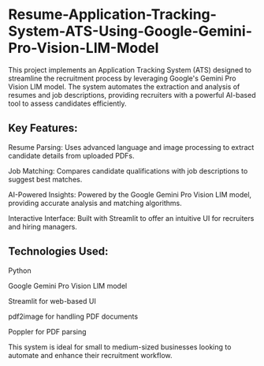 # Resume-Application-Tracking-System-ATS-Using-Google-Gemini-Pro-Vision-LIM-Model
This project implements an Application Tracking System (ATS) designed to streamline the recruitment process by leveraging Google's Gemini Pro Vision LIM model. The system automates the extraction and analysis of resumes and job descriptions, providing recruiters with a powerful AI-based tool to assess candidates efficiently.


## Key Features:
Resume Parsing: Uses advanced language and image processing to extract candidate details from uploaded PDFs.

Job Matching: Compares candidate qualifications with job descriptions to suggest best matches.

AI-Powered Insights: Powered by the Google Gemini Pro Vision LIM model, providing accurate analysis and matching algorithms.

Interactive Interface: Built with Streamlit to offer an intuitive UI for recruiters and hiring managers.

## Technologies Used:
Python

Google Gemini Pro Vision LIM model

Streamlit for web-based UI

pdf2image for handling PDF documents

Poppler for PDF parsing

This system is ideal for small to medium-sized businesses looking to automate and enhance their recruitment workflow.
